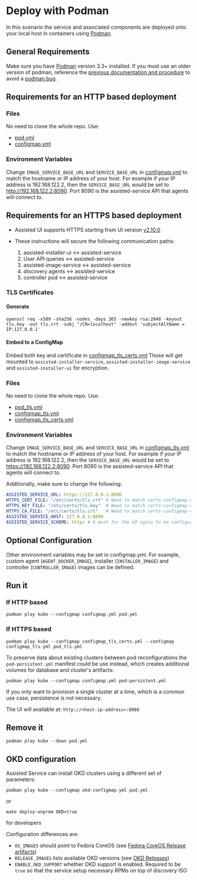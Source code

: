 # Deploy with Podman

In this scenario the service and associated components are deployed onto your
local host in containers using [Podman](https://podman.io/).

## General Requirements

Make sure you have [Podman](https://podman.io) version 3.3+ installed. If you
must use an older version of podman, reference the [previous documentation and
procedure](https://github.com/openshift/assisted-service/tree/v2.0.11#deploy-without-a-kubernetes-cluster)
to avoid a [podman bug](https://github.com/containers/podman/issues/9609).

## Requirements for an HTTP based deployment

### Files

No need to clone the whole repo. Use:
* [pod.yml](./pod.yml)
* [configmap.yml](configmap.yml)

### Environment Variables

Change `IMAGE_SERVICE_BASE_URL` and `SERVICE_BASE_URL` in
[configmap.yml](./configmap.yml) to match the hostname or IP address of your
host. For example if your IP address is 192.168.122.2, then the
`SERVICE_BASE_URL` would be set to <http://192.168.122.2:8090>. Port 8090 is
the assisted-service API that agents will connect to.

## Requirements for an HTTPS based deployment

* Assisted UI supports HTTPS starting from UI version [v2.10.0](https://github.com/openshift-assisted/assisted-installer-ui/releases/tag/v2.10.0)

* These instructions will secure the following communication paths:
    1. assisted-installer-ui :left_right_arrow: assisted-service
    2. User API queries :left_right_arrow: assisted-service
    3. assisted-image-service :left_right_arrow: assisted-service
    4. discovery agents :left_right_arrow: assisted-service
    5. controller pod :left_right_arrow: assisted-service

### TLS Certificates

#### Generate

```shell
openssl req -x509 -sha256 -nodes -days 365 -newkey rsa:2048 -keyout tls.key -out tls.crt -subj "/CN=localhost" -addext 'subjectAltName = IP:127.0.0.1'
```
#### Embed to a ConfigMap

Embed both key and certificate in [configmap_tls_certs.yml](configmap_tls_certs.yml)
Those will get mounted to `assisted-installer-service`, `assisted-installer-image-service` and `assisted-installer-ui` for encryption.

### Files

No need to clone the whole repo. Use:
* [pod_tls.yml](./pod_tls.yml)
* [configmap_tls.yml](configmap_tls.yml)
* [configmap_tls_certs.yml](configmap_tls_certs.yml)

### Environment Variables

Change `IMAGE_SERVICE_BASE_URL` and `SERVICE_BASE_URL` in
[configmap_tls.yml](./configmap_tls.yml) to match the hostname or IP address of your
host. For example if your IP address is 192.168.122.2, then the
`SERVICE_BASE_URL` would be set to <https://192.168.122.2:8090>. Port 8090 is
the assisted-service API that agents will connect to.

Additionally, make sure to change the following:
```yaml
ASSISTED_SERVICE_URL: https://127.0.0.1:8090  
HTTPS_CERT_FILE: "/etc/certs/tls.crt" # Need to match certs-configmap-volume mountPath
HTTPS_KEY_FILE: "/etc/certs/tls.key"  # Need to match certs-configmap-volume mountPath
HTTPS_CA_FILE: "/etc/certs/tls.crt"   # Need to match certs-configmap-volume mountPath. Needed if the certificate is not signed by a CA in RHEL's default trust bundle.
ASSISTED_SERVICE_HOST: 127.0.0.1:8090
ASSISTED_SERVICE_SCHEME: https # A must for the UI nginx to be configured with TLS
```

## Optional Configuration

Other environment variables may be set in configmap.yml. For example, custom
agent (`AGENT_DOCKER_IMAGE`), installer (`INSTALLER_IMAGE`) and controller
(`CONTROLLER_IMAGE`) images can be defined.

## Run it

### If HTTP based 

```shell
podman play kube --configmap configmap.yml pod.yml
```

### If HTTPS based

```shell
podman play kube --configmap configmap_tls_certs.yml --configmap configmap_tls.yml pod_tls.yml
```

To preserve data about existing clusters between pod reconfigurations the
`pod-persistent.yml` manifest could be use instead, which creates additional
volumes for database and cluster's artifacts:

```shell
podman play kube --configmap configmap.yml pod-persistent.yml
```

If you only want to provision a single cluster at a time, which is a common
use case, persistence is not necessary.

The UI will available at: `http://<host-ip-address>:8080`

## Remove it

```shell
podman play kube --down pod.yml
```

## OKD configuration

Assisted Service can install OKD clusters using a different set of parameters:
```shell
podman play kube --configmap okd-configmap.yml pod.yml
```
or
```shell
make deploy-onprem OKD=true
```
for developers

Configuration differences are:
* `OS_IMAGES` should point to Fedora CoreOS (see [Fedora CoreOS Release artifacts](https://getfedora.org/en/coreos/download?tab=metal_virtualized&stream=stable&arch=x86_64))
* `RELEASE_IMAGES` lists available OKD versions (see [OKD Releases](https://github.com/openshift/okd/releases))
* `ENABLE_OKD_SUPPORT` whether OKD support is enabled. Required to be `true` so that the service setup necessary RPMs on top of discovery ISO
